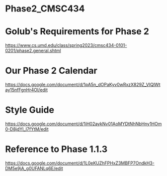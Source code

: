 # Phase2_CMSC434

# Golub's Requirements for Phase 2
https://www.cs.umd.edu/class/spring2023/cmsc434-0101-0201/phase2.general.shtml

# Our Phase 2 Calendar
https://docs.google.com/document/d/1pA5n_dOPaKyv0wRxzX829Z_VIQlWtay15nfFgnHr4OI/edit

# Style Guide
https://docs.google.com/document/d/1iH02aykNv01AoMYDtNhNbHny1HOm0-D8jdYl_I7fYtM/edit

# Reference to Phase 1.1.3
https://docs.google.com/document/d/1L0eKUZhFPHxZ3MBFP7OndkH3-DM5e9jA_g0UFANLq6E/edit

